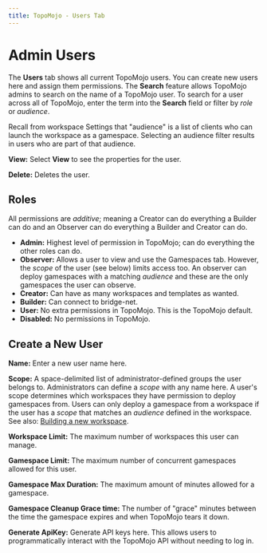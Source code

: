 ```yaml
---
title: TopoMojo - Users Tab
---
```


# Admin Users

The **Users** tab shows all current TopoMojo users. You can create new users here and assign them permissions. The **Search** feature allows TopoMojo admins to search on the name of a TopoMojo user. To search for a user across all of TopoMojo, enter the term into the **Search** field or filter by *role* or *audience*.

Recall from workspace Settings that "audience" is a list of clients who can launch the workspace as a gamespace. Selecting an audience filter results in users who are part of that audience.

**View:** Select **View** to see the properties for the user.

**Delete:** Deletes the user.

## Roles

All permissions are *additive*; meaning a Creator can do everything a Builder can do and an Observer can do everything a Builder and Creator can do.

- **Admin:** Highest level of permission in TopoMojo; can do everything the other roles can do.
- **Observer:** Allows a user to view and use the Gamespaces tab. However, the *scope* of the user (see below) limits access too. An observer can deploy gamespaces with a matching *audience* and these are the only gamespaces the user can observe.
- **Creator:** Can have as many workspaces and templates as wanted.
- **Builder:** Can connect to bridge-net.
- **User:** No extra permissions in TopoMojo. This is the TopoMojo default.
- **Disabled:** No permissions in TopoMojo.

## Create a New User

**Name:** Enter a new user name here.

**Scope:** A space-delimited list of administrator-defined groups the user belongs to. Administrators can define a *scope* with any name here. A user's scope determines which workspaces they have permission to deploy gamespaces from. Users can only deploy a gamespace from a workspace if the user has a *scope* that matches an *audience* defined in the workspace. See also: [Building a new workspace](building-a-workspace.md).

**Workspace Limit:** The maximum number of workspaces this user can manage.

**Gamespace Limit:** The maximum number of concurrent gamespaces allowed for this user.

**Gamespace Max Duration:** The maximum amount of minutes allowed for a gamespace.

**Gamespace Cleanup Grace time:** The number of "grace" minutes between the time the gamespace expires and when TopoMojo tears it down.

**Generate ApiKey:** Generate API keys here. This allows users to programmatically interact with the TopoMojo API without needing to log in.
